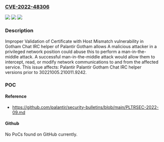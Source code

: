 ### [CVE-2022-48306](https://cve.mitre.org/cgi-bin/cvename.cgi?name=CVE-2022-48306)
![](https://img.shields.io/static/v1?label=Product&message=Palantir%20Gotham%20Chat%20IRC%20helper&color=blue)
![](https://img.shields.io/static/v1?label=Version&message=%3C%2030221005.210011.9242%20&color=brighgreen)
![](https://img.shields.io/static/v1?label=Vulnerability&message=CWE-297%20Improper%20Validation%20of%20Certificate%20with%20Host%20Mismatch&color=brighgreen)

### Description

Improper Validation of Certificate with Host Mismatch vulnerability in Gotham Chat IRC helper of Palantir Gotham allows A malicious attacker in a privileged network position could abuse this to perform a man-in-the-middle attack. A successful man-in-the-middle attack would allow them to intercept, read, or modify network communications to and from the affected service. This issue affects: Palantir Palantir Gotham Chat IRC helper versions prior to 30221005.210011.9242.

### POC

#### Reference
- https://github.com/palantir/security-bulletins/blob/main/PLTRSEC-2022-09.md

#### Github
No PoCs found on GitHub currently.


